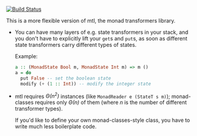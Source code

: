 [![Build Status](https://travis-ci.org/feuerbach/monad-classes.svg?branch=master)](https://travis-ci.org/feuerbach/monad-classes)

This is a more flexible version of mtl, the monad transformers library.

*   You can have many layers of e.g. state transformers in your stack, and
    you don't have to explicitly lift your `get`s and `put`s, as soon as
    different state transformers carry different types of states.

    Example:

    ``` haskell
    a :: (MonadState Bool m, MonadState Int m) => m ()
    a = do
      put False -- set the boolean state
      modify (+ (1 :: Int)) -- modify the integer state
    ```

*   mtl requires *Θ(n<sup>2</sup>)* instances (like `MonadReader e (StateT s m)`);
    monad-classes requires only *Θ(n)* of them (where *n* is the number of
    different transformer types).

    If you'd like to define your own monad-classes-style class, you have to
    write much less boilerplate code.
